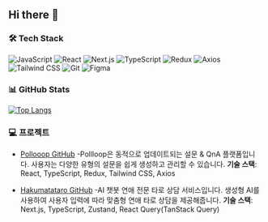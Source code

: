## Hi there 👋

<!--
**hatnimll/hatnimll** is a ✨ _special_ ✨ repository because its `README.md` (this file) appears on your GitHub profile.

Here are some ideas to get you started:

- 🔭 I’m currently working on ...
- 🌱 I’m currently learning ...
- 👯 I’m looking to collaborate on ...
- 🤔 I’m looking for help with ...
- 💬 Ask me about ...
- 📫 How to reach me: ...
- 😄 Pronouns: ...
- ⚡ Fun fact: ...
-->
### 🛠️ Tech Stack
![JavaScript](https://img.shields.io/badge/JavaScript-F7DF1E?style=for-the-badge&logo=javascript&logoColor=black)
![React](https://img.shields.io/badge/React-20232A?style=for-the-badge&logo=react&logoColor=61DAFB)
![Next.js](https://img.shields.io/badge/Next.js-000000?style=for-the-badge&logo=nextdotjs&logoColor=white)
![TypeScript](https://img.shields.io/badge/TypeScript-3178C6?style=for-the-badge&logo=typescript&logoColor=white)
![Redux](https://img.shields.io/badge/Redux-764ABC?style=for-the-badge&logo=redux&logoColor=white)
![Axios](https://img.shields.io/badge/Axios-5A29E4?style=for-the-badge&logo=axios&logoColor=white)
![Tailwind CSS](https://img.shields.io/badge/Tailwind_CSS-06B6D4?style=for-the-badge&logo=tailwindcss&logoColor=white)
![Git](https://img.shields.io/badge/Git-F05032?style=for-the-badge&logo=git&logoColor=white)
![Figma](https://img.shields.io/badge/Figma-F24E1E?style=for-the-badge&logo=figma&logoColor=white)

### 📊 GitHub Stats
[![Top Langs](https://github-readme-stats.vercel.app/api/top-langs/?username=hatnimll)](https://github.com/anuraghazra/github-readme-stats)

### 💻 프로젝트
- [Pollooop GitHub](https://github.com/soheekimdev/Pollloop) -Pollloop은 동적으로 업데이트되는 설문 & QnA 플랫폼입니다. 사용자는 다양한 유형의 설문을 쉽게 생성하고 관리할 수 있습니다. **기술 스택**: React, TypeScript, Redux, Tailwind CSS, Axios
  
- [Hakumatataro GitHub](https://github.com/tataro-project/Tataro-FE) -AI 챗봇 연애 전문 타로 상담 서비스입니다. 생성형 AI를 사용하여 사용자 입력에 따라 맞춤형 연애 타로 상담을 제공해줍니다.  **기술 스택**: Next.js, TypeScript, Zustand, React Query(TanStack Query)
